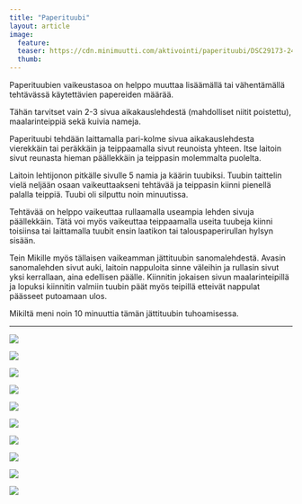 ```yaml
---
title: "Paperituubi"
layout: article
image:
  feature:
  teaser: https://cdn.minimuutti.com/aktivointi/paperituubi/DSC29173-245px.jpg
  thumb:
---
```


Paperituubien vaikeustasoa on helppo muuttaa lisäämällä tai vähentämällä tehtävässä käytettävien papereiden määrää.

Tähän tarvitset vain 2-3 sivua aikakauslehdestä (mahdolliset niitit poistettu), maalarinteippiä sekä kuivia nameja.

Paperituubi tehdään laittamalla pari-kolme sivua aikakauslehdesta vierekkäin tai peräkkäin ja teippaamalla sivut reunoista yhteen. Itse laitoin sivut reunasta hieman päällekkäin ja teippasin molemmalta puolelta.

Laitoin lehtijonon pitkälle sivulle 5 namia ja käärin tuubiksi. Tuubin taittelin vielä neljään osaan vaikeuttaakseni tehtävää ja teippasin kiinni pienellä palalla teippiä. Tuubi oli silputtu noin minuutissa.

Tehtävää on helppo vaikeuttaa rullaamalla useampia lehden sivuja päällekkäin. Tätä voi myös vaikeuttaa teippaamalla useita tuubeja kiinni toisiinsa tai laittamalla tuubit ensin laatikon tai talouspaperirullan hylsyn sisään.

Tein Mikille myös tällaisen vaikeamman jättituubin sanomalehdestä. Avasin sanomalehden sivut auki, laitoin nappuloita sinne väleihin ja rullasin sivut yksi kerrallaan, aina edellisen päälle. Kiinnitin jokaisen sivun maalarinteipillä ja lopuksi kiinnitin valmiin tuubin päät myös teipillä etteivät nappulat päässeet putoamaan ulos.

Mikiltä meni noin 10 minuuttia tämän jättituubin tuhoamisessa.

---

![](https://cdn.minimuutti.com/aktivointi/paperituubi/DSC29139_2-800px.jpg)

![](https://cdn.minimuutti.com/aktivointi/paperituubi/DSC29140_2-800px.jpg)

![](https://cdn.minimuutti.com/aktivointi/paperituubi/DSC29142_2-800px.jpg)

![](https://cdn.minimuutti.com/aktivointi/paperituubi/DSC29144_2-800px.jpg)

![](https://cdn.minimuutti.com/aktivointi/paperituubi/DSC29173_2-800px.jpg)

![](https://cdn.minimuutti.com/aktivointi/paperituubi/DS01685-800px.jpg)

![](https://cdn.minimuutti.com/aktivointi/paperituubi/DS01693-800px.jpg)

![](https://cdn.minimuutti.com/aktivointi/paperituubi/DS01711-800px.jpg)

![](https://cdn.minimuutti.com/aktivointi/paperituubi/DS01780-800px.jpg)

![](https://cdn.minimuutti.com/aktivointi/paperituubi/DS01781-800px.jpg)
